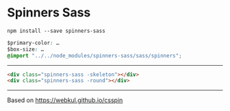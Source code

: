 # Spinners Sass

`npm install --save spinners-sass`

```css
$primary-color: …
$box-size: …
@import "../../node_modules/spinners-sass/sass/spinners";
```

---
```html
<div class="spinners-sass -skeleton"></div>
<div class="spinners-sass -round"></div>
```

---
Based on https://webkul.github.io/csspin